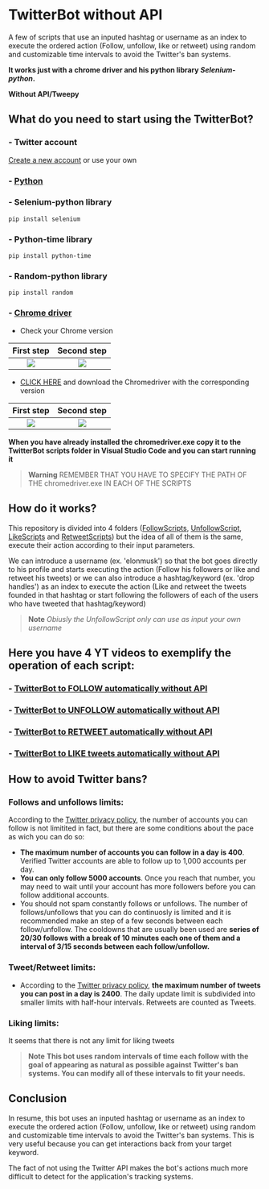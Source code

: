 # TwitterBot without API

A few of scripts that use an inputed hashtag or username as an index to execute the ordered action (Follow, unfollow, like or retweet) using random and customizable time intervals to avoid the Twitter's ban systems.

**It works just with a chrome driver and his python library *Selenium-python*.**

**Without API/Tweepy**

## What do you need to start using the TwitterBot?
### - Twitter account
[Create a new account](https://twitter.com/i/flow/signup) or use your own
### - [Python](https://www.python.org/)
### - Selenium-python library
```
pip install selenium
```
### - Python-time library
```
pip install python-time
```
### - Random-python library
```
pip install random
```
### - [Chrome driver](https://chromedriver.chromium.org/downloads)
- Check your Chrome version

First step             |  Second step
:-------------------------:|:-------------------------:
![](https://user-images.githubusercontent.com/110389988/199535024-4404c8a1-d73a-48ba-9d77-8e65fa04453e.jpg)  |  ![](https://user-images.githubusercontent.com/110389988/199537114-e23bf8ac-9a95-4a78-aff4-cdf843b5ccce.jpg)
- [CLICK HERE](https://chromedriver.chromium.org/downloads) and download the Chromedriver with the corresponding version

First step             |  Second step
:-------------------------:|:-------------------------:
![](https://user-images.githubusercontent.com/110389988/199540825-4c5c5cae-b8c9-4d15-9251-40f5818bc3b8.jpg)  |  ![](https://user-images.githubusercontent.com/110389988/199542285-37d11d45-f4b5-4af4-8d56-58c74f340513.png)

**When you have already installed the chromedriver.exe copy it to the TwitterBot scripts folder in Visual Studio Code and you can start running it**

> **Warning**
> REMEMBER THAT YOU HAVE TO SPECIFY THE PATH OF THE chromedriver.exe IN EACH OF THE SCRIPTS

## How do it works?

This repository is divided into 4 folders ([FollowScripts](https://github.com/AlejandroMS1912/TwitterBot-without-API/tree/main/FollowScripts), [UnfollowScript](https://github.com/AlejandroMS1912/TwitterBot-without-API/tree/main/UnfollowScript), [LikeScripts](https://github.com/AlejandroMS1912/TwitterBot-without-API/tree/main/LikeScripts) and [RetweetScripts](https://github.com/AlejandroMS1912/TwitterBot-without-API/tree/main/RetweetScripts)) but the idea of all of them is the same, execute their action according to their input parameters.


We can introduce a username (ex. 'elonmusk') so that the bot goes directly to his profile and starts executing the action (Follow his followers or like and retweet his tweets) or we can also introduce a hashtag/keyword (ex. 'drop handles') as an index to execute the action (Like and retweet the tweets founded in that hashtag or start following the followers of each of the users who have tweeted that hashtag/keyword)

> **Note**
> *Obiusly the UnfollowScript only can use as input your own username*

## Here you have 4 YT videos to exemplify the operation of each script:
### - [TwitterBot to FOLLOW automatically without API](https://www.youtube.com/watch?v=nc2t4aSK0rU&t=0s)
### - [TwitterBot to UNFOLLOW automatically without API](https://www.youtube.com/watch?v=gcVIfo9Z_6o&t=0s)
### - [TwitterBot to RETWEET automatically without API](https://www.youtube.com/watch?v=1Cyi6Zy5CQ4&t=0s)
### - [TwitterBot to LIKE tweets automatically without API](https://www.youtube.com/watch?v=XoR1Ak_FxAA&t=0s)


## How to avoid Twitter bans?

### Follows and unfollows limits:

According to the [Twitter privacy policy](https://help.twitter.com/en/using-twitter/twitter-follow-limit), the number of accounts you can follow is not limitited in fact, but there are some conditions about the pace as wich you can do so:
- **The maximum number of accounts you can follow in a day is 400**. Verified Twitter accounts are able to follow up to 1,000 accounts per day.
- **You can only follow 5000 accounts**. Once you reach that number, you may need to wait until your account has more followers before you can follow additional accounts.
- You should not spam constantly follows or unfollows. The number of follows/unfollows that you can do continuosly is limited and it is recommended make an step of a few seconds between each follow/unfollow. The cooldowns that are usually been used are **series of 20/30 follows with a break of 10 minutes each one of them and a interval of 3/15 seconds between each follow/unfollow.**

### Tweet/Retweet limits:

- According to the [Twitter privacy policy](https://help.twitter.com/es/rules-and-policies/twitter-limits), **the maximum number of tweets you can post in a day is 2400**. The daily update limit is subdivided into smaller limits with half-hour intervals. Retweets are counted as Tweets.

### Liking limits: 

It seems that there is not any limit for liking tweets


> **Note**
> **This bot uses random intervals of time each follow with the goal of appearing as natural as possible against Twitter's ban systems. You can modify all of these intervals to fit your needs.**


## Conclusion


In resume, this bot uses an inputed hashtag or username as an index to execute the ordered action (Follow, unfollow, like or retweet) using random and customizable time intervals to avoid the Twitter's ban systems. This is very useful because you can get interactions back from your target keyword.

The fact of not using the Twitter API makes the bot's actions much more difficult to detect for the application's tracking systems.
